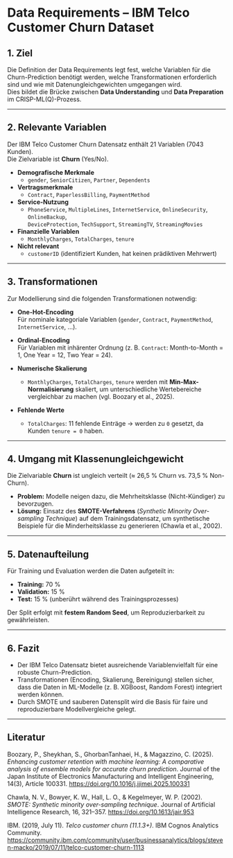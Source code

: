 # Data Requirements – IBM Telco Customer Churn Dataset

## 1. Ziel
Die Definition der Data Requirements legt fest, welche Variablen für die Churn-Prediction benötigt werden, welche Transformationen erforderlich sind und wie mit Datenungleichgewichten umgegangen wird.  
Dies bildet die Brücke zwischen **Data Understanding** und **Data Preparation** im CRISP-ML(Q)-Prozess.

---

## 2. Relevante Variablen
Der IBM Telco Customer Churn Datensatz enthält 21 Variablen (7043 Kunden).  
Die Zielvariable ist **Churn** (Yes/No).

- **Demografische Merkmale**
  - `gender`, `SeniorCitizen`, `Partner`, `Dependents`
- **Vertragsmerkmale**
  - `Contract`, `PaperlessBilling`, `PaymentMethod`
- **Service-Nutzung**
  - `PhoneService`, `MultipleLines`, `InternetService`, `OnlineSecurity`, `OnlineBackup`,  
    `DeviceProtection`, `TechSupport`, `StreamingTV`, `StreamingMovies`
- **Finanzielle Variablen**
  - `MonthlyCharges`, `TotalCharges`, `tenure`
- **Nicht relevant**
  - `customerID` (identifiziert Kunden, hat keinen prädiktiven Mehrwert)

---

## 3. Transformationen
Zur Modellierung sind die folgenden Transformationen notwendig:

- **One-Hot-Encoding**  
  Für nominale kategoriale Variablen (`gender`, `Contract`, `PaymentMethod`, `InternetService`, …).

- **Ordinal-Encoding**  
  Für Variablen mit inhärenter Ordnung (z. B. `Contract`: Month-to-Month = 1, One Year = 12, Two Year = 24).

- **Numerische Skalierung**  
  - `MonthlyCharges`, `TotalCharges`, `tenure` werden mit **Min-Max-Normalisierung** skaliert, um unterschiedliche Wertebereiche vergleichbar zu machen (vgl. Boozary et al., 2025).

- **Fehlende Werte**  
  - `TotalCharges`: 11 fehlende Einträge → werden zu `0` gesetzt, da Kunden `tenure = 0` haben.

---

## 4. Umgang mit Klassenungleichgewicht
Die Zielvariable **Churn** ist ungleich verteilt (≈ 26,5 % Churn vs. 73,5 % Non-Churn).  
- **Problem:** Modelle neigen dazu, die Mehrheitsklasse (Nicht-Kündiger) zu bevorzugen.  
- **Lösung:** Einsatz des **SMOTE-Verfahrens** (*Synthetic Minority Over-sampling Technique*) auf dem Trainingsdatensatz, um synthetische Beispiele für die Minderheitsklasse zu generieren (Chawla et al., 2002).

---

## 5. Datenaufteilung
Für Training und Evaluation werden die Daten aufgeteilt in:
- **Training:** 70 %  
- **Validation:** 15 %  
- **Test:** 15 % (unberührt während des Trainingsprozesses)  

Der Split erfolgt mit **festem Random Seed**, um Reproduzierbarkeit zu gewährleisten.

---

## 6. Fazit
- Der IBM Telco Datensatz bietet ausreichende Variablenvielfalt für eine robuste Churn-Prediction.  
- Transformationen (Encoding, Skalierung, Bereinigung) stellen sicher, dass die Daten in ML-Modelle (z. B. XGBoost, Random Forest) integriert werden können.  
- Durch SMOTE und sauberen Datensplit wird die Basis für faire und reproduzierbare Modellvergleiche gelegt.  

---

## Literatur
Boozary, P., Sheykhan, S., GhorbanTanhaei, H., & Magazzino, C. (2025). *Enhancing customer retention with machine learning: A comparative analysis of ensemble models for accurate churn prediction*. Journal of the Japan Institute of Electronics Manufacturing and Intelligent Engineering, 14(3), Article 100331. https://doi.org/10.1016/j.jjimei.2025.100331  

Chawla, N. V., Bowyer, K. W., Hall, L. O., & Kegelmeyer, W. P. (2002). *SMOTE: Synthetic minority over-sampling technique*. Journal of Artificial Intelligence Research, 16, 321–357. https://doi.org/10.1613/jair.953  

IBM. (2019, July 11). *Telco customer churn (11.1.3+)*. IBM Cognos Analytics Community.  
https://community.ibm.com/community/user/businessanalytics/blogs/steven-macko/2019/07/11/telco-customer-churn-1113